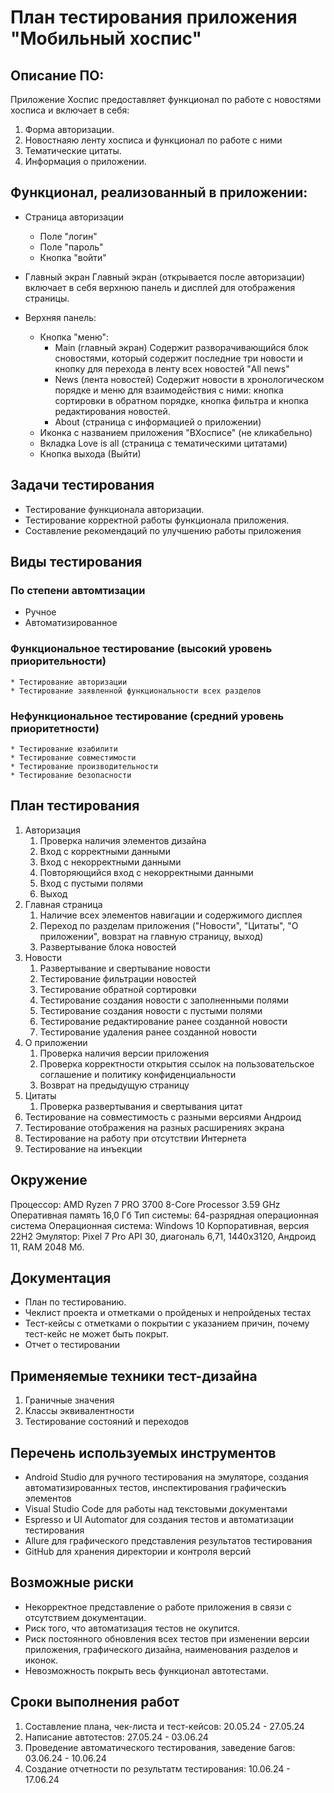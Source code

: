 # План тестирования приложения "Мобильный хоспис"

## Описание ПО:
Приложение Хоспис предоставляет функционал по работе с новостями хосписа и включает в себя:

1. Форма авторизации.
2. Новостнаяю ленту хосписа и функционал по работе с ними
3. Тематические цитаты.
4. Информация о приложении.
   
## Функционал, реализованный в приложении:

+ Страница авторизации
    * Поле "логин"
    * Поле "пароль"
    * Кнопка "войти"

+ Главный экран
  Главный экран (открывается после авторизации) включает в себя верхнюю панель и дисплей для отображения страницы.

+ Верхняя панель:
    * Кнопка "меню":
      * Main (главный экран)
        Содержит разворачивающийся блок сновостями, который содержит последние три новости и кнопку для перехода в ленту всех новостей "All news"
      * News (лента новостей)
        Содержит новости в хронологическом порядке и меню для взаимодействия с ними: кнопка сортировки в обратном порядке, кнопка фильтра и кнопка редактирования новостей. 
      * About (страница с информацией о приложении)
    * Иконка с названием приложения "ВХосписе" (не кликабельно)
    * Вкладка Love is all (страница с тематическими цитатами)
    * Кнопка выхода (Выйти)

## Задачи тестирования

* Тестирование функционала авторизации.
* Тестирование корректной работы функционала приложения.
* Составление рекомендаций по улучшению работы приложения
  
## Виды тестирования

### По степени автомтизации
  * Ручное
  * Автоматизированное 

### Функциональное тестирование (высокий уровень приорительности)
    * Тестирование авторизации
    * Тестирование заявленной функциональности всех разделов
### Нефункциональное тестирование (средний уровень приоритетности)
    * Тестирование юзабилити
    * Тестирование совместимости
    * Тестирование производительности 
    * Тестирование безопасности

## План тестирования
1. Авторизация
   1. Проверка наличия элементов дизайна
   2. Вход с корректными данными
   3. Вход с некорректными данными
   4. Повторяющийся вход с некорректными данными
   5. Вход с пустыми полями
   6. Выход
2. Главная страница
   1. Наличие всех элементов навигации и содержимого дисплея
   2. Переход по разделам приложения ("Новости", "Цитаты", "О приложении", вовзрат на главную страницу, выход)
   3. Развертывание блока новостей
3. Новости
   1. Развертывание и свертывание новости
   2. Тестирование фильтрации новостей
   3. Тестирование обратной сортировки
   4. Тестирование создания новости с заполненными полями
   5. Тестирование создания новости с пустыми полями
   6. Тестирование редактирование ранее созданной новости
   7. Тестирование удаления ранее созданной новости
4. О приложении
   1. Проверка наличия версии приложения
   2. Проверка корректности открытия ссылок на пользовательское соглашение и политику конфиденциальности
   3. Возврат на предыдущую страницу
5. Цитаты
   1. Проверка развертывания и свертывания цитат
6. Тестирование на совместимость с разными версиями  Андроид
7. Тестирование отображения на разных расширениях экрана
8. Тестирование на работу при отсутствии Интернета
9. Тестирование на инъекции

## Окружение
Процессор: AMD Ryzen 7 PRO 3700 8-Core Processor 3.59 GHz
Оперативная память 16,0 Гб
Тип системы: 64-разрядная операционная система
Операционная система: Windows 10 Корпоративная, версия 22H2
Эмулятор: Pixel 7 Pro API 30, диагональ 6,71, 1440х3120, Андроид 11, RAM 2048 Мб.

## Документация
* План по тестированию.
* Чеклист проекта и отметками о пройденых и непройденых тестах 
* Тест-кейсы с отметками о покрытии с указанием причин, почему тест-кейс не может быть покрыт.
* Отчет о тестировании

## Применяемые техники тест-дизайна

1. Граничные значения
2. Классы эквивалентности
3. Тестирование состояний и переходов

## Перечень используемых инструментов 
* Android Studio для ручного тестирования на эмуляторе, создания автоматизированных тестов, инспектирования графическиъ элементов
* Visual Studio Code для работы над текстовыми документами
* Espresso и UI Automator для создания тестов и автоматизации тестирования
* Allure для графического представления результатов тестирования
* GitHub  для хранения директории и контроля версий

## Возможные риски
* Некорректное представление о работе приложения в связи с отсутствием документации.
* Риск того, что автоматизация тестов не окупится.
* Риск постоянного обновления всех тестов при изменении версии приложения, графического дизайна, наименования разделов и иконок.
* Невозможность покрыть весь функционал автотестами.

## Сроки выполнения работ

1. Составление плана, чек-листа и тест-кейсов: 20.05.24 - 27.05.24
2. Написание автотестов: 27.05.24 - 03.06.24
3. Проведение автоматического тестирования, заведение багов: 03.06.24 - 10.06.24
4. Создание отчетности по результатм тестирования: 10.06.24 - 17.06.24

